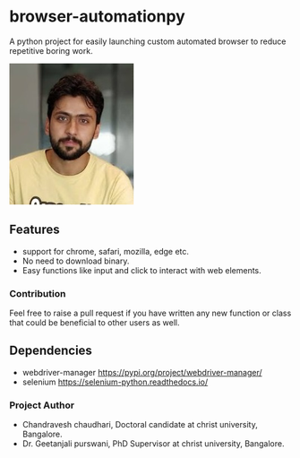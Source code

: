 # browser-automationpy
A python project for easily launching custom automated browser to reduce repetitive boring work.

![browser-automationpy logo](https://github.com/chandraveshchaudhari/MachineLearningProjects/blob/master/ComputerVisionProjects/Object%20detection%20using%20ORB/images/photo.jpg "Sample inline image")

## Features
- support for chrome, safari, mozilla, edge etc.
- No need to download binary.
- Easy functions like input and click to interact with web elements.


### Contribution
Feel free to raise a pull request if you have written any new function or class that 
could be beneficial to other users as well.

## Dependencies
- webdriver-manager https://pypi.org/project/webdriver-manager/
- selenium https://selenium-python.readthedocs.io/


### Project Author
- Chandravesh chaudhari, Doctoral candidate at christ university, Bangalore.
- Dr. Geetanjali purswani, PhD Supervisor at christ university, Bangalore.




